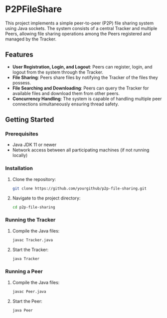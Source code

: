 # P2PFileShare
This project implements a simple peer-to-peer (P2P) file sharing system using Java sockets. The system consists of a central Tracker and multiple Peers, allowing file sharing operations among the Peers registered and managed by the Tracker.

## Features

- **User Registration, Login, and Logout**: Peers can register, login, and logout from the system through the Tracker.
- **File Sharing**: Peers share files by notifying the Tracker of the files they possess.
- **File Searching and Downloading**: Peers can query the Tracker for available files and download them from other peers.
- **Concurrency Handling**: The system is capable of handling multiple peer connections simultaneously ensuring thread safety.

## Getting Started

### Prerequisites

- Java JDK 11 or newer
- Network access between all participating machines (if not running locally)

### Installation

1. Clone the repository:
   ```bash
   git clone https://github.com/yourgithub/p2p-file-sharing.git

2. Navigate to the project directory:
   ```bash
   cd p2p-file-sharing


### Running the Tracker

1. Compile the Java files:
   ```bash
   javac Tracker.java
   
2. Start the Tracker:
   ```bash
   java Tracker
   
 ### Running a Peer

1. Compile the Java files:
   ```bash
   javac Peer.java
   
2. Start the Peer:
   ```bash
   java Peer
   
 
